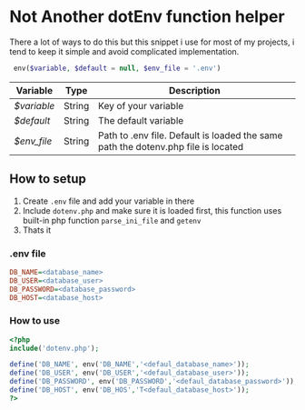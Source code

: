 # Not Another dotEnv function helper

There a lot of ways to do this but this snippet i use for most of my projects, i tend to keep it simple and avoid complicated implementation.

```php
 env($variable, $default = null, $env_file = '.env')
```



| Variable    | Type   | Description                                                  |
| ----------- | ------ | ------------------------------------------------------------ |
| *$variable* | String | Key of your variable                                         |
| *$default*  | String | The default variable                                         |
| *$env_file* | String | Path to .env file. Default is loaded the same path the dotenv.php file is located |

## How to setup

1) Create `.env` file and add your variable in there 
2) Include `dotenv.php` and make sure it is loaded first, this function uses built-in php function `parse_ini_file` and `getenv`
2) Thats it

### .env file

```ini
DB_NAME=<database_name>
DB_USER=<database_user>
DB_PASSWORD=<database_password>
DB_HOST=<database_host>
```

### How to use

```php
<?php
include('dotenv.php');

define('DB_NAME', env('DB_NAME','<defaul_database_name>'));
define('DB_USER', env('DB_USER','<defaul_database_user>'));
define('DB_PASSWORD', env('DB_PASSWORD','<defaul_database_password>'));
define('DB_HOST', env('DB_HOS','T<defaul_database_host>'));
?>
```

